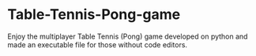 # Table-Tennis-Pong-game
Enjoy the multiplayer Table Tennis (Pong) game developed on python and made an executable file for those without code editors.
